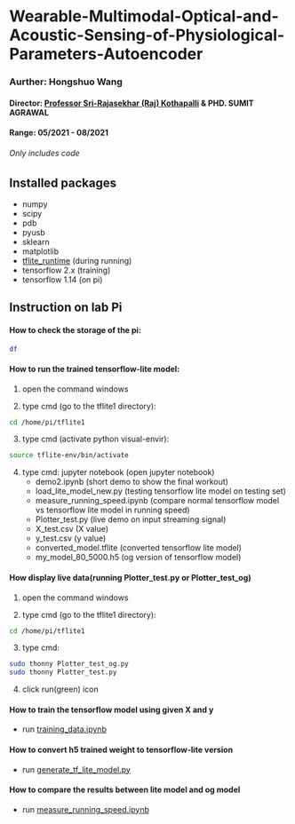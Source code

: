 # Wearable-Multimodal-Optical-and-Acoustic-Sensing-of-Physiological-Parameters-Autoencoder

### Aurther: Hongshuo Wang

#### Director: [Professor Sri-Rajasekhar (Raj) Kothapalli](https://www.bme.psu.edu/department/directory-detail-g.aspx?q=szk416) & PHD. SUMIT AGRAWAL
#### Range: 05/2021 - 08/2021
###### Only includes code 

## Installed packages
- numpy
- scipy
- pdb
- pyusb
- sklearn
- matplotlib
- [tflite_runtime](https://www.tensorflow.org/lite/guide/python#learn_more) (during running)
- tensorflow 2.x (training)
- tensorflow 1.14 (on pi)



## Instruction on lab Pi


#### How to check the storage of the pi:

``` bash
df
```

#### How to run the trained tensorflow-lite model:

1. open the command windows

2. type cmd  (go to the tflite1 directory): 
```bash
cd /home/pi/tflite1
```

3. type cmd (activate python visual-envir): 
```bash
source tflite-env/bin/activate 
```

4. type cmd: jupyter notebook (open jupyter notebook)
	* demo2.ipynb (short demo to show the final workout)
	* load_lite_model_new.py (testing tensorflow lite model on testing set)
	* measure_running_speed.ipynb (compare normal tensorflow model vs tensorflow lite model in running speed)
	* Plotter_test.py (live demo on input streaming signal)
	* X_test.csv (X value)
	* y_test.csv (y value)
	* converted_model.tflite (converted tensorflow lite model)
	* my_model_80_5000.h5 (og version of tensorflow model)




#### How display live data(running Plotter_test.py or Plotter_test_og)

1. open the command windows

2. type cmd (go to the tflite1 directory): 
```bash
cd /home/pi/tflite1 
```

3. type cmd: 
```bash
sudo thonny Plotter_test_og.py
sudo thonny Plotter_test.py
```

4. click run(green) icon




#### How to train the tensorflow model using given X and y 
	
- run [training_data.ipynb](https://github.com/whsair/Wearable-Multimodal-Optical-and-Acoustic-Sensing-of-Physiological-Parameters-Autoencoder-/blob/main/training_data.ipynb)

#### How to convert h5 trained weight to tensorflow-lite version

- run [generate_tf_lite_model.py](https://github.com/whsair/Wearable-Multimodal-Optical-and-Acoustic-Sensing-of-Physiological-Parameters-Autoencoder-/blob/main/generate_tf_lite_model.py)

#### How to compare the results between lite model and og model

- run [measure_running_speed.ipynb](https://github.com/whsair/Wearable-Multimodal-Optical-and-Acoustic-Sensing-of-Physiological-Parameters-Autoencoder-/blob/main/measure_running_speed.ipynb) 




